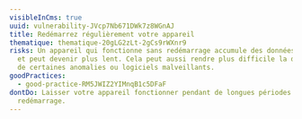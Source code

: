 ```yaml
---
visibleInCms: true
uuid: vulnerability-JVcp7Nb671DWk7z8WGnAJ
title: Redémarrez régulièrement votre appareil
thematique: thematique-20gLG2zLt-2gCs9rWXnr9
risks: Un appareil qui fonctionne sans redémarrage accumule des données en cache
  et peut devenir plus lent. Cela peut aussi rendre plus difficile la détection
  de certaines anomalies ou logiciels malveillants.
goodPractices:
  - good-practice-RM5JWIZ2YIMnqB1c5DFaF
dontDo: Laisser votre appareil fonctionner pendant de longues périodes sans
  redémarrage.
---
```

